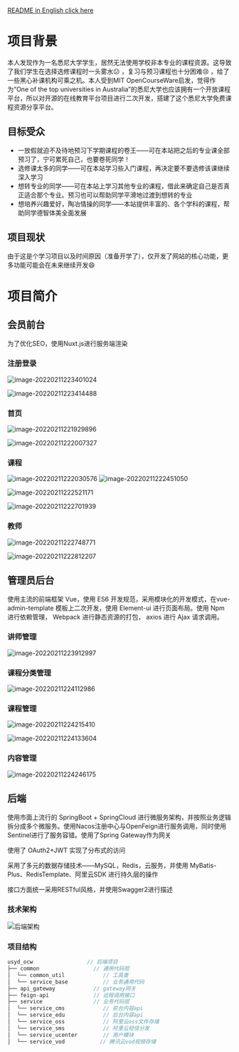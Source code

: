 [README in English click here](https://github.com/Joe-qijunhe/USYD-OpenCourseWare/blob/main/README%20English.md)

# 项目背景

本人发现作为一名悉尼大学学生，居然无法使用学校非本专业的课程资源。这导致了我们学生在选择选修课程时一头雾水:confused: ，复习与预习课程也十分困难:cry: ，给了一些黑心补课机构可乘之机。本人受到MIT OpenCourseWare启发，觉得作为“One of the top universities in Australia”的悉尼大学也应该拥有一个开放课程平台，所以对开源的在线教育平台项目进行二次开发，搭建了这个悉尼大学免费课程资源分享平台。

## 目标受众

-   一放假就迫不及待地预习下学期课程的卷王——可在本站把之后的专业课全部预习了，宁可累死自己，也要卷死同学！
-   选修课太多的同学——可在本站学习些入门课程，再决定要不要选修该课继续深入学习
-   想转专业的同学——可在本站上学习其他专业的课程，借此来确定自己是否真正适合那个专业。预习也可以帮助同学平滑地过渡到想转的专业
-   想培养兴趣爱好，陶冶情操的同学——本站提供丰富的、各个学科的课程，帮助同学德智体美全面发展

## 项目现状

由于这是个学习项目以及时间原因（准备开学了），仅开发了网站的核心功能，更多功能可能会在未来继续开发:smile:

# 项目简介

## 会员前台

为了优化SEO，使用Nuxt.js进行服务端渲染

### 注册登录

![image-20220211223401024](README.assets/image-20220211223401024.png)

![image-20220211223414488](README.assets/image-20220211223414488.png)

### 首页

![image-20220211221929896](README.assets/image-20220211221929896.png)

![image-20220211222007327](README.assets/image-20220211222007327.png)

### 课程

![image-20220211222030576](README.assets/image-20220211222030576.png)
![image-20220211222451050](README.assets/image-20220211222451050.png)

![image-20220211222521171](README.assets/image-20220211222521171.png)

![image-20220211222701939](README.assets/image-20220211222701939.png)

### 教师

![image-20220211222748771](README.assets/image-20220211222748771.png)

![image-20220211222812207](README.assets/image-20220211222812207.png)

## 管理员后台 

使用主流的前端框架 Vue，使用 ES6 开发规范，采用模块化的开发模式，在vue-admin-template 模板上二次开发，使用 Element-ui 进行页面布局。使用 Npm 进行依赖管理， Webpack 进行静态资源的打包， axios 进行 Ajax 请求调用。

### 讲师管理

![image-20220211223912997](README.assets/image-20220211223912997.png)

### 课程分类管理

![image-20220211224112986](README.assets/image-20220211224112986.png)

### 课程管理

![image-20220211224215410](README.assets/image-20220211224215410.png)

![image-20220211224133604](README.assets/image-20220211224133604.png)

### 内容管理

![image-20220211224246175](README.assets/image-20220211224246175.png)

## 后端

使用市面上流行的 SpringBoot + SpringCloud 进行微服务架构，并按照业务逻辑拆分成多个微服务。使用Nacos注册中心与OpenFeign进行服务调用，同时使用Sentinel进行了服务容错。使用了Spring Gateway作为网关

使用了 OAuth2+JWT 实现了分布式的访问

采用了多元的数据存储技术——MySQL，Redis，云服务，并使用 MyBatis-Plus、RedisTemplate、阿里云SDK 进行持久层的操作

接口方面统一采用RESTful风格，并使用Swagger2进行描述

### 技术架构

![后端架构](README.assets/后端架构.png)

### 项目结构

```java
usyd_ocw                 // 后端项目
├── common                 // 通用代码层
│  └── common_util            // 工具类
│  └── service_base           // 业务通用代码
├── api_gateway            // gateway网关
├── feign-api              // 远程调用接口     
├── service                // 业务代码层
│  └── service_cms            // 前台内容api
│  └── service_edu            // 后台内容api
│  └── service_oss            // 阿里云oss文件存储
│  └── service_sms            // 阿里云短信分发
│  └── service_ucenter        // 用户模块
│  └── service_vod           // 腾讯云vod视频存储
```


